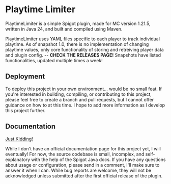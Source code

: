
# Playtime Limiter

PlaytimeLimiter is a simple Spigot plugin, made for MC version 1.21.5, written in Java 24, and built and compiled using Maven. 

PlaytimeLimiter uses YAML files specific to each player to track individual playtime. As of snapshot 1.0, there is no implementation of changing playtime values, only core functionality of storing and retreiving player data and plugin config. -- **CHECK THE RELEASES PAGE!** Snapshots have listed functionalities, updated multiple times a week!


## Deployment

To deploy this project in your own environment...   would be no small feat. If you're interested in building, compiling, or contributing to this project, please feel free to create a branch and pull requests, but I cannot offer guidance on how to at this time. I hope to add more information as I develop this project further. 

## Documentation

[Just Kidding!](https://www.youtube.com/watch?v=dQw4w9WgXcQ)

While I don't have an official documentation page for this project yet, I will eventually! For now, the source codebase is small, incomplex, and self-explanatory with the help of the Spigot Java docs. If you have any questions about usage or configuration, please send in a comment, I'll make sure to answer it when I can. While bug reports are welcome, they will not be acknowledged unless submitted after the first official release of the plugin.

